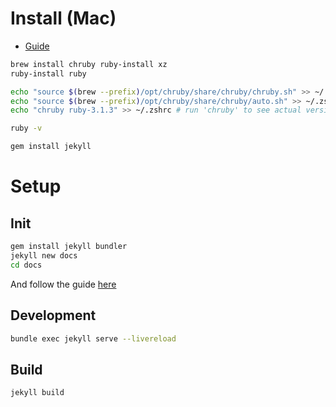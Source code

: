 # Install (Mac)

- [Guide](https://jekyllrb.com/docs/installation/macos/)

```bash
brew install chruby ruby-install xz
ruby-install ruby

echo "source $(brew --prefix)/opt/chruby/share/chruby/chruby.sh" >> ~/.zshrc
echo "source $(brew --prefix)/opt/chruby/share/chruby/auto.sh" >> ~/.zshrc
echo "chruby ruby-3.1.3" >> ~/.zshrc # run 'chruby' to see actual version

ruby -v

gem install jekyll
```

# Setup

## Init

```bash
gem install jekyll bundler
jekyll new docs
cd docs
```

And follow the guide [here](https://github.com/lorepirri/cayman-blog)

## Development

```bash
bundle exec jekyll serve --livereload
```

## Build

```bash
jekyll build
```
